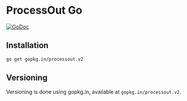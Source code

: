 # ProcessOut Go

[![GoDoc](https://godoc.org/gopkg.in/processout.v2?status.svg)](https://godoc.org/gopkg.in/processout.v2)

## Installation

```sh
go get gopkg.in/processout.v2
```

## Versioning

Versioning is done using gopkg.in, available at `gopkg.in/processout.v2`.
